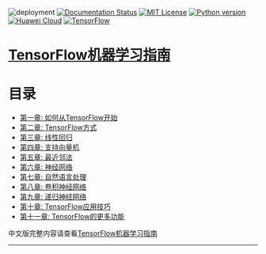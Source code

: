 ![deployment](https://github.com/nickcafferry/tensorflow-doc-zh/workflows/deployment/badge.svg)
[![Documentation Status](https://readthedocs.org/projects/tensorflow-ml/badge/?version=latest)](https://tensorflow-ml.readthedocs.io/zh/latest/?badge=latest)
[![MIT License](https://img.shields.io/badge/license-MIT-blue.svg?style=flat)](http://choosealicense.com/licenses/mit/)
[![Python version](https://img.shields.io/badge/python-3.7,%203.8-brightgreen.svg)](https://www.python.org/)
[![Huawei Cloud](https://img.shields.io/badge/platform-huawei%20cloud-blue)](https://auth.huaweicloud.com/authui/login.html?service=https%3A%2F%2Fconsole.huaweicloud.com%2Fconsole%2F%3Flocale%3Dzh-cn#/login)
[![TensorFlow](https://img.shields.io/badge/tensorflow-2.2-brightgreen.svg)](https://github.com/tensorflow/tensorflow)

# [TensorFlow机器学习指南](https://www.packtpub.com/big-data-and-business-intelligence/tensorflow-machine-learning-cookbook)

目录
=================

  * [第一章: 如何从TensorFlow开始](#ch-1-getting-started-with-tensorflow)
  * [第二章: TensorFlow方式](#ch-2-the-tensorflow-way)
  * [第三章: 线性回归](#ch-3-linear-regression)
  * [第四章: 支持向量机](#ch-4-support-vector-machines)
  * [第五章: 最近邻法](#ch-5-nearest-neighbor-methods)
  * [第六章: 神经网络](#ch-6-neural-networks)
  * [第七章: 自然语言处理](#ch-7-natural-language-processing)
  * [第八章: 卷积神经网络](#ch-8-convolutional-neural-networks)
  * [第九章: 递归神经网络](#ch-9-recurrent-neural-networks)
  * [第十章: TensorFlow应用技巧](#ch-10-taking-tensorflow-to-production)
  * [第十一章: TensorFlow的更多功能](#ch-11-more-with-tensorflow)

中文版完整内容请查看[TensorFlow机器学习指南](https://tensorflow-ml.readthedocs.io/zh/latest/?badge=latest)

---

